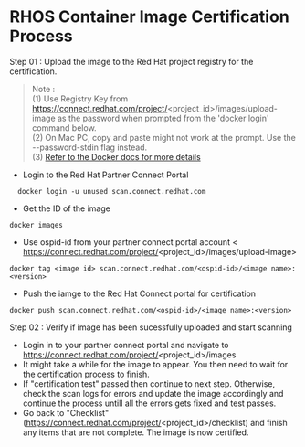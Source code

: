 # RHOS Container Image Certification Process

Step 01 : Upload the image to the Red Hat project registry for the certification.
> Note : </br>
  (1) Use Registry Key from https://connect.redhat.com/project/<project_id>/images/upload-image as the password when prompted from the 'docker login' command below.</br>
  (2) On Mac PC, copy and paste might not work at the prompt. Use the --password-stdin flag instead.</br>
  (3) [Refer to the Docker docs for more details](https://docs.docker.com/engine/reference/commandline/login/provide-a-password-using-stdin)

* Login to the Red Hat Partner Connect Portal
```console
  docker login -u unused scan.connect.redhat.com
```
* Get the ID of the image
```console
docker images
```
* Use ospid-id from your partner connect portal account < https://connect.redhat.com/project/<project_id>/images/upload-image>
```console
docker tag <image id> scan.connect.redhat.com/<ospid-id>/<image name>:<version>
```
* Push the iamge to the Red Hat Connect portal for certification
```console
docker push scan.connect.redhat.com/<ospid-id>/<image name>:<version>
```

Step 02 : Verify if image has been sucessfully uploaded and start scanning
* Login in to your partner connect portal and navigate to https://connect.redhat.com/project/<project_id>/images
* It might take a while for the image to appear. You then need to wait for the certification process to finish.
* If "certification test" passed then continue to next step. Otherwise, check the scan logs for errors and update the image accordingly and continue the process untill all the errors gets fixed and test passes.
* Go back to "Checklist" (https://connect.redhat.com/project/<project_id>/checklist) and finish any items that are not complete. The image is now certified.
